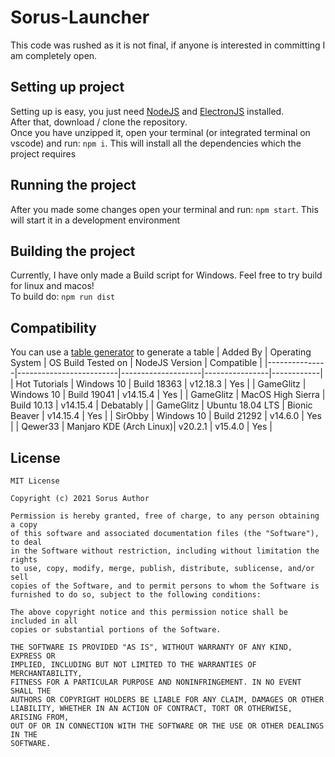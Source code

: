 # Sorus-Launcher
This code was rushed as it is not final, if anyone is interested in committing I am completely open.

## Setting up project
Setting up is easy, you just need [NodeJS](https://nodejs.org/en/) and [ElectronJS](https://www.electronjs.org/) installed.<br>
After that, download / clone the repository. <br>
Once you have unzipped it, open your terminal (or integrated terminal on vscode) and run: `npm i`. This will install all the dependencies which the project requires<br>

## Running the project
After you made some changes open your terminal and run: `npm start`. This will start it in a development environment

## Building the project
Currently, I have only made a Build script for Windows. Feel free to try build for linux and macos!<br>
To build do: `npm run dist`

## Compatibility
You can use a [table generator](https://www.tablesgenerator.com/markdown_tables) to generate a table
| Added By      | Operating System        | OS Build Tested on | NodeJS Version | Compatible |
|---------------|-------------------------|--------------------|----------------|------------|
| Hot Tutorials | Windows 10              | Build 18363        | v12.18.3       | Yes        |
| GameGlitz     | Windows 10              | Build 19041        | v14.15.4       | Yes        |
| GameGlitz     | MacOS High Sierra       | Build 10.13        | v14.15.4       | Debatably  |
| GameGlitz     | Ubuntu 18.04 LTS        | Bionic Beaver      | v14.15.4       | Yes        |
| SirObby       | Windows 10              | Build 21292        | v14.6.0        | Yes        |
| Qewer33       | Manjaro KDE (Arch Linux)| v20.2.1            | v15.4.0        | Yes        |

## License
```
MIT License

Copyright (c) 2021 Sorus Author

Permission is hereby granted, free of charge, to any person obtaining a copy
of this software and associated documentation files (the "Software"), to deal
in the Software without restriction, including without limitation the rights
to use, copy, modify, merge, publish, distribute, sublicense, and/or sell
copies of the Software, and to permit persons to whom the Software is
furnished to do so, subject to the following conditions:

The above copyright notice and this permission notice shall be included in all
copies or substantial portions of the Software.

THE SOFTWARE IS PROVIDED "AS IS", WITHOUT WARRANTY OF ANY KIND, EXPRESS OR
IMPLIED, INCLUDING BUT NOT LIMITED TO THE WARRANTIES OF MERCHANTABILITY,
FITNESS FOR A PARTICULAR PURPOSE AND NONINFRINGEMENT. IN NO EVENT SHALL THE
AUTHORS OR COPYRIGHT HOLDERS BE LIABLE FOR ANY CLAIM, DAMAGES OR OTHER
LIABILITY, WHETHER IN AN ACTION OF CONTRACT, TORT OR OTHERWISE, ARISING FROM,
OUT OF OR IN CONNECTION WITH THE SOFTWARE OR THE USE OR OTHER DEALINGS IN THE
SOFTWARE.
```
